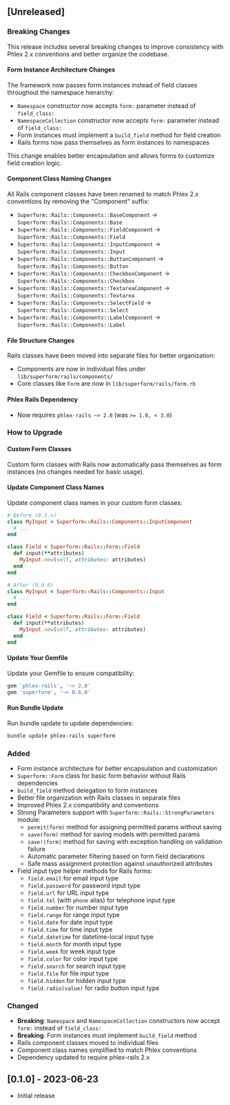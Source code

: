 ## [Unreleased]

### Breaking Changes

This release includes several breaking changes to improve consistency with Phlex 2.x conventions and better organize the codebase.

#### Form Instance Architecture Changes

The framework now passes form instances instead of field classes throughout the namespace hierarchy:

- `Namespace` constructor now accepts `form:` parameter instead of `field_class:`
- `NamespaceCollection` constructor now accepts `form:` parameter instead of `field_class:`
- Form instances must implement a `build_field` method for field creation
- Rails forms now pass themselves as form instances to namespaces

This change enables better encapsulation and allows forms to customize field creation logic.

#### Component Class Naming Changes

All Rails component classes have been renamed to match Phlex 2.x conventions by removing the "Component" suffix:

- `Superform::Rails::Components::BaseComponent` → `Superform::Rails::Components::Base`
- `Superform::Rails::Components::FieldComponent` → `Superform::Rails::Components::Field`
- `Superform::Rails::Components::InputComponent` → `Superform::Rails::Components::Input`
- `Superform::Rails::Components::ButtonComponent` → `Superform::Rails::Components::Button`
- `Superform::Rails::Components::CheckboxComponent` → `Superform::Rails::Components::Checkbox`
- `Superform::Rails::Components::TextareaComponent` → `Superform::Rails::Components::Textarea`
- `Superform::Rails::Components::SelectField` → `Superform::Rails::Components::Select`
- `Superform::Rails::Components::LabelComponent` → `Superform::Rails::Components::Label`

#### File Structure Changes

Rails classes have been moved into separate files for better organization:

- Components are now in individual files under `lib/superform/rails/components/`
- Core classes like `Form` are now in `lib/superform/rails/form.rb`

#### Phlex Rails Dependency

- Now requires `phlex-rails ~> 2.0` (was `>= 1.0, < 3.0`)

### How to Upgrade

#### Custom Form Classes

Custom form classes with Rails now automatically pass themselves as form instances (no changes needed for basic usage).

#### Update Component Class Names

Update component class names in your custom form classes:

   ```ruby
   # Before (0.5.x)
   class MyInput < Superform::Rails::Components::InputComponent
     # ...
   end

   class Field < Superform::Rails::Form::Field
     def input(**attributes)
       MyInput.new(self, attributes: attributes)
     end
   end
   ```

   ```ruby
   # After (0.6.0)
   class MyInput < Superform::Rails::Components::Input
     # ...
   end

   class Field < Superform::Rails::Form::Field
     def input(**attributes)
       MyInput.new(self, attributes: attributes)
     end
   end
   ```

#### Update Your Gemfile

Update your Gemfile to ensure compatibility:

   ```ruby
   gem 'phlex-rails', '~> 2.0'
   gem 'superform', '~> 0.6.0'
   ```

#### Run Bundle Update

Run bundle update to update dependencies:

   ```bash
   bundle update phlex-rails superform
   ```

### Added

- Form instance architecture for better encapsulation and customization
- `Superform::Form` class for basic form behavior without Rails dependencies
- `build_field` method delegation to form instances
- Better file organization with Rails classes in separate files
- Improved Phlex 2.x compatibility and conventions
- Strong Parameters support with `Superform::Rails::StrongParameters` module:
  - `permit(form)` method for assigning permitted params without saving
  - `save(form)` method for saving models with permitted params
  - `save!(form)` method for saving with exception handling on validation failure
  - Automatic parameter filtering based on form field declarations
  - Safe mass assignment protection against unauthorized attributes
- Field input type helper methods for Rails forms:
  - `field.email` for email input type
  - `field.password` for password input type  
  - `field.url` for URL input type
  - `field.tel` (with `phone` alias) for telephone input type
  - `field.number` for number input type
  - `field.range` for range input type
  - `field.date` for date input type
  - `field.time` for time input type
  - `field.datetime` for datetime-local input type
  - `field.month` for month input type
  - `field.week` for week input type
  - `field.color` for color input type
  - `field.search` for search input type
  - `field.file` for file input type
  - `field.hidden` for hidden input type
  - `field.radio(value)` for radio button input type

### Changed

- **Breaking**: `Namespace` and `NamespaceCollection` constructors now accept `form:` instead of `field_class:`
- **Breaking**: Form instances must implement `build_field` method
- Rails component classes moved to individual files
- Component class names simplified to match Phlex conventions
- Dependency updated to require phlex-rails 2.x

## [0.1.0] - 2023-06-23

- Initial release
